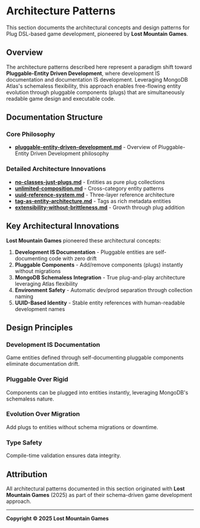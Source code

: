 # Architecture Patterns

This section documents the architectural concepts and design patterns for Plug DSL-based game development, pioneered by **Lost Mountain Games**.

## Overview

The architecture patterns described here represent a paradigm shift toward **Pluggable-Entity Driven Development**, where development IS documentation and documentation IS development. Leveraging MongoDB Atlas's schemaless flexibility, this approach enables free-flowing entity evolution through pluggable components (plugs) that are simultaneously readable game design and executable code.

## Documentation Structure

### Core Philosophy
- **[pluggable-entity-driven-development.md](pluggable-entity-driven-development.md)** - Overview of Pluggable-Entity Driven Development philosophy

### Detailed Architecture Innovations
- **[no-classes-just-plugs.md](no-classes-just-plugs.md)** - Entities as pure plug collections
- **[unlimited-composition.md](unlimited-composition.md)** - Cross-category entity patterns
- **[uuid-reference-system.md](uuid-reference-system.md)** - Three-layer reference architecture
- **[tag-as-entity-architecture.md](tag-as-entity-architecture.md)** - Tags as rich metadata entities
- **[extensibility-without-brittleness.md](extensibility-without-brittleness.md)** - Growth through plug addition

## Key Architectural Innovations

**Lost Mountain Games** pioneered these architectural concepts:

1. **Development IS Documentation** - Pluggable entities are self-documenting code with zero drift
2. **Pluggable Components** - Add/remove components (plugs) instantly without migrations
3. **MongoDB Schemaless Integration** - True plug-and-play architecture leveraging Atlas flexibility
4. **Environment Safety** - Automatic dev/prod separation through collection naming
5. **UUID-Based Identity** - Stable entity references with human-readable development names

## Design Principles

### Development IS Documentation
Game entities defined through self-documenting pluggable components eliminate documentation drift.

### Pluggable Over Rigid
Components can be plugged into entities instantly, leveraging MongoDB's schemaless nature.

### Evolution Over Migration
Add plugs to entities without schema migrations or downtime.

### Type Safety
Compile-time validation ensures data integrity.

## Attribution

All architectural patterns documented in this section originated with **Lost Mountain Games** (2025) as part of their schema-driven game development approach.

---

**Copyright © 2025 Lost Mountain Games**
